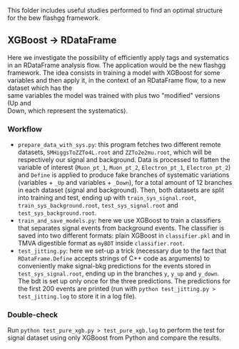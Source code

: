 This folder includes useful studies performed to find an optimal structure for the bew flashgg framework.

## XGBoost -> RDataFrame
Here we investigate the possibility of  efficiently apply tags and systematics in an RDataFrame analysis flow.  The application would be the new flashgg framework. The idea consists in training a model with XGBoost for some variables and then  apply it, in the context of an RDataFrame flow, to a new dataset which has the  
same variables the model was trained with plus two "modified" versions (Up and  
Down, which represent the systematics).  
  
### Workflow
* ```prepare_data_with_sys.py```: this program fetches two different remote datasets, ```SMHiggsToZZTo4L.root``` and ```ZZTo2e2mu.root```, which will be respectively our signal and background. Data is processed to flatten the variable of interest (```Muon_pt_1```, ```Muon_pt_2```, ```Electron_pt_1```, ```Electron_pt_2```) and ```Define``` is applied to produce fake branches of systematic variations (variables + ```_Up``` and variables + ```_Down```), for a total amount of 12 branches in each dataset (signal and background). Then, both datasets are split into training and test, ending up with ```train_sys_signal.root```, ```train_sys_background.root```, ```test_sys_signal.root``` and ```test_sys_background.root```.
* ```train_and_save_models.py```: here we use XGBoost to train a classifiers that separates signal events from background events. The classifier is saved into two different formats: plain XGBoost in ```classifier.pkl``` and in TMVA digestible format as ```myBDT``` inside ```classifier.root```.
*  ```test_jitting.py```: here we set-up a trick (necessary due to the fact that ```RDataFrame.Define``` accepts strings of C++ code as arguments) to conveniently make signal-bkg predictions for the events stored in ```test_sys_signal.root```, ending up in the branches ```y```, ```y_up``` and ```y_down```. The bdt is set up only once for the three predictions. The predictions for the first 200 events are printed (run with ```python test_jitting.py > test_jitting.log``` to store it in a log file).

### Double-check
Run ```python test_pure_xgb.py > test_pure_xgb.log``` to perform the test for signal dataset using only XGBoost from Python and compare the results.
